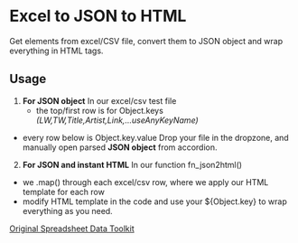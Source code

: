 &nbsp;

# Excel to JSON to HTML

Get elements from excel/CSV file, convert them to JSON object and wrap everything in HTML tags.

## Usage

1. **For JSON object** In our excel/csv test file
	* the top/first row is for Object.keys *(LW,TW,Title,Artist,Link,...useAnyKeyName)*
  * every row below is Object.key.value
  Drop your file in the dropzone, and manually open parsed **JSON object** from accordion.

2. **For JSON and instant HTML** In our function fn_json2html()
  * we .map() through each excel/csv row, where we apply our HTML template for each row
  * modify HTML template in the code and use your ${Object.key} to wrap everything as you need.


[Original Spreadsheet Data Toolkit](https://github.com/SheetJS/sheetjs)

&nbsp;